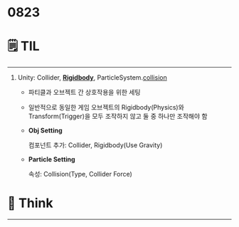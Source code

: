 # 0823

# 🗒️ TIL

---

1. Unity: Collider, **[Rigidbody](https://docs.unity3d.com/kr/2019.4/Manual/class-Rigidbody.html)**, ParticleSystem.[collision](https://docs.unity3d.com/Manual/PartSysCollisionModule.html)
    - 파티클과 오브젝트 간 상호작용을 위한 세팅
    - 일반적으로 동일한 게임 오브젝트의 Rigidbody(Physics)와 Transform(Trigger)을 모두 조작하지 않고 둘 중 하나만 조작해야 함
    - **Obj Setting**

        컴포넌트 추가: Collider, Rigidbody(Use Gravity)

    - **Particle Setting**

        속성: Collision(Type, Collider Force)

# 💭 Think

---